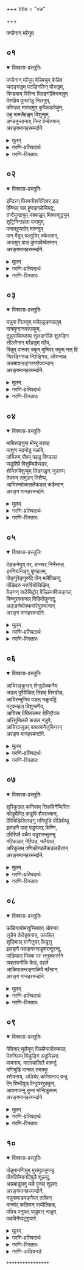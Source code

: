 +++
title = "०७"

+++

पण्डैनान् मऱैयुम् 

## ०१
<details open><summary>विश्वास-प्रस्तुतिः</summary>

पण्डैनान् मऱैयुम् वेळ्वियुम् केळ्वि  
प्पदङ्गळुम् पदङ्गिळिन् पॊरुळुम्,  
पिण्डमाय् विरिन्द पिऱङ्गॊळियनलुम्  
पॆरुहिय पुनलॊडु निलनुम्,  
कॊण्डल् मारुदमुम् कुरैकडलेऴुम्,  
एऴु मामलैहळुम् विशुम्बुम्,  
अण्डमुन्तानाय् निन्ऱ वॆम्बॆरुमान्  
अरङ्गमानहरमर्न्दाने.
</details>

<details><summary>मूलम्</summary>

पण्डैनान् मऱैयुम् वेळ्वियुम् केळ्वि  
प्पदङ्गळुम् पदङ्गिळिन् पॊरुळुम्,  
पिण्डमाय् विरिन्द पिऱङ्गॊळियनलुम्  
पॆरुहिय पुनलॊडु निलनुम्,  
कॊण्डल् मारुदमुम् कुरैकडलेऴुम्,  
एऴु मामलैहळुम् विशुम्बुम्,  
अण्डमुन्तानाय् निन्ऱ वॆम्बॆरुमान्  
अरङ्गमानहरमर्न्दाने.
</details>

<details><summary>गरणि-प्रतिपदार्थः</summary>

पण्डै = अनादियाद, नान् मऱैयुम् = नाल्कुवेदगळु, वेळ्वियुम् = यज्ञयागादिगळू, केळ्वि पदङ्गळुम् = व्याकरणादि वेदाङ्गगळू \(पदगळू\), पदङ्गिळिन् पॊरुळुम् = पदगळ अर्थगळू, पिण्डम् आय् = गर्भरूपवन्नु तळॆदु, विरिन्द = बिरित, पिऱङ्गु ऒळि = हॊळॆयुव कान्तिय, अनलुम् = अग्नियू, पॆरुहिय = हरियुव, पुनलॊडु = नीरन्नू \(अदरॊडनॆ\), निलनुम् = नॆलवू, कॊण्डल् = मेघगळू, मारुदमुम् = मारुतगळू, कुरै = घोषिसुव, कडल् एऴुम् = एळु महासागरगळू, विशुम्बुम् = आकाशवू, अण्डमुम् = ब्रह्माण्डवू, तान् आय् = तानागि, निन्ऱ = इरुव, ऎम्बॆरुमान् = सर्वेश्वरनु, अरङ्गम् = श्रीरङ्गवॆम्ब, मानहर् = महानगरदल्लि, अमर्न्दाने = नॆलसिद्दानल्ल\! 
</details>

<details><summary>गरणि-विस्तारः</summary>

अनादियाद नाल्कु वेदगळू, यज्ञयागादिगळू, व्याकरणादि वेदाङ्ग शास्त्रपदगळू, पदगळ अर्थगळू गर्भरूपवन्नु तळॆदु बिरित, हॊळॆयुव कान्तिय अग्नियू, हरियुव नीरू, नॆलवू, मोडगळू, मारुतगळू, घोषिसुव एळु महासागरगळू, एळु महापर्वतगळू, आकाशवू, ब्रह्माण्डवू तानागिरुव सर्वेश्वरनु श्रीरङ्गवॆम्ब महानगरदल्लि नॆलसिद्दानल्ल\! 

ई पाशुरदल्लि विवरणॆगॆ तुम्ब अवकाशविदॆ. बहळ सङ्ग्रहवागि कॆलवु मातुगळन्नु हेळबहुदॆन्निसुत्तदॆ. सृष्टिय क्रमवेनु? मॊदलु बन्दद्दु वेदगळु. वेदगळिन्द शब्दगळु अवुगळिन्द शब्दार्थगळु. वेदगळन्नु विवरिसलु बन्दद्दु वेदाङ्गगळु. ऎल्लवू कूडि, सृष्टि मुन्दुवरियितु. पञ्चभूतगळु उत्पत्तियादवु. आकाशवू, तेजस्सू \(तेजस्सिनिन्द कूडिद अग्नियू\), नीरू, नॆलवू बन्दवु. मेघगळ उत्पत्तियायितु. मारुतगळु बीसतॊडगिदवु. सप्तमहासागरगळू, सप्तकुलपर्वतगळू उण्टादवु. इतर लोकगळन्नॊळगॊण्ड ब्रह्माण्डवे सृष्टियायितु. सर्वेश्वरनाद भगवन्तने इवुगळॆल्लवन्नू सृष्टिसिदनु. आदरॆ, तानु सृष्टिसिद ऒन्दॊन्दु वस्तुवू ताने आगि भगवन्तनु विराजिसुत्तानॆ. आ स्वामिये ईग श्रीरङ्गक्षेत्रदल्लि दिव्यसुन्दरनाद अर्चामूर्तियागि नॆलसिद्दानॆ. अवन दर्शनवन्नु पडॆयुवुदु ईग सुलभसाध्य\! अवन सेवॆमाडुवुदू हागॆये.
</details>

## ०२
<details open><summary>विश्वास-प्रस्तुतिः</summary>

इन्दिरन् पिरमनीशनॆन्ऱिवर् हळ्  
ऎण्णिल् पल् हुणङ्गळेयियट्र,   
तन्दैयुन्दायुम् मक्कळुम् मिक्कशुट्रमुम्  
शुट्रिनिन्ऱहला पन्दमुम्,  
पन्दमऱुप्पदोर् मरुन्दुम्  
पान् मैयुम् पल्लुयिर् क्कॆल्लाम्,  
अन्दमुम् वाळ् वुमायवॆम्बॆरुमान्  
अरङ्गमानहरमर्न्दाने.
</details>

<details><summary>मूलम्</summary>

इन्दिरन् पिरमनीशनॆन्ऱिवर् हळ्  
ऎण्णिल् पल् हुणङ्गळेयियट्र,   
तन्दैयुन्दायुम् मक्कळुम् मिक्कशुट्रमुम्  
शुट्रिनिन्ऱहला पन्दमुम्,  
पन्दमऱुप्पदोर् मरुन्दुम्  
पान् मैयुम् पल्लुयिर् क्कॆल्लाम्,  
अन्दमुम् वाळ् वुमायवॆम्बॆरुमान्  
अरङ्गमानहरमर्न्दाने.
</details>

<details><summary>गरणि-प्रतिपदार्थः</summary>

इन्दिरन् = देवेन्द्रनू, पिरमन् = ब्रह्मनू, ईशन् = ईश्वरनू, ऎन्ऱु = ऎम्ब, इवर् हळ् = इवरुगळु, ऎण् इल् = ऎणिकॆ इल्लद, पल् = हलवु \(अनेक\), गुणङ्गळे = गुणगळन्नॆल्ला, इयट्रि = स्तुतिसलु, तन्दैयुम् = तन्दॆयू, तायुम् = तायियू, मक्कळुम् = मक्कळू, मिक्क शुट्रमुम् = मिक्क बन्धुगळू, शुट्रि निन्ऱ = सुत्ति निन्तिरुव, अहला = अगलद, पन्दमुम् = बन्दुवर्गदवरू, पन्दम् = बन्धनवन्नु, अऱुप्पदु = कडिदुहाकुव, ओर् = अद्वितीयवाद, मरुन्दुम् = औषधियन्नू, पान्मैयुम् = स्वभाववन्नू, \(गुणवन्नू\), पल् उयिर् क्कुल्लाम् = अनेक जीवकोटिगॆ, अन्दमुम् = कॊनॆयू, वाऴ्वुम् = बाळ्वॆयू, आय = आगिरुव, ऎम्बॆरुमान् = स्वामियु, अरङ्गम् मानहर् = श्रीरङ्गवॆम्ब महानगरदल्लि, अमर्न्दाने = नॆलसिद्दानल्ल\! 
</details>

<details><summary>गरणि-विस्तारः</summary>

देवेन्द्र, ब्रह्म, ईश्वर ऎम्ब इवरुगळु, ऎणिकॆयिल्लद अनेक गुणगळन्नॆल्ला स्तुतिसुवन्थवनू, अनेक कोटि जीवगळिगॆ तन्दॆयू तायियू, मक्कळु मिक्क बळगवू सुत्ति निन्तिरुव अगलद बन्धुवर्गवू आगिरुव, बन्धवन्नु कडिदुहाकुव अद्वितीयवाद ऒन्दु औषधियू, स्वभाववू, अवुगळ बाळ्वॆयू अन्तवू आगिरुव स्वामियु श्रीरङ्गवॆम्ब महानगरल्लिये नॆलसिद्दानल्ल\! 

सर्वेश्वरन हिरिमॆयॆष्टॆन्दु वर्णिसि हेळलु साध्य\! सकलकल्याणगुणसम्पन्ननु अवनु. इन्द्रनू ब्रह्मनू ईश्वरनू इतर देवतॆगळू अवन ऎणिकॆयिल्लद दिव्यगुणगळन्नु स्तुतिसुत्तारॆ. अनेकानेक जीवकोटिगळिगॆ अवने तन्दॆ, तायि, बन्धु, बळग, मडदि, मक्कळु. इहलोकद बन्धनवन्नु कडिदुहाकुव अपूर्ववाद दिव्यौषधियू अवने. ताने सृष्टिसिद जीवकोटिगॆ कृपॆदोरुवुदू. उपकार माडुवुदू अवन सहजवाद गुणगळु. अवुगळ जीवनवन्नु निर्वहिसुववनू अवने. कडॆगॆ, अवुगळन्नु कॊनॆमुट्टिसुववनू अवने. इन्थ दिव्यवाद गुणस्वभावगळन्नुळ्ळ सर्वेश्वरनु, ईग, श्रीरङ्गवॆम्ब पवित्रक्षेत्रदल्लिये नॆलसिद्दानल्ल\! जीवकोटिय मेलॆ अवन कृपॆ ऎष्टु अपार\!
</details>

## ०३
<details open><summary>विश्वास-प्रस्तुतिः</summary>

मन्नुमा निलनुम् मलैहळुङ्गडलुम्  
वानमुन्दानवरुलहुम्,  
तुन्नुमायिरुळाय् त्तुलङ्गॊळि शुरुङ्गि  
त्तॊल्लैनान् मऱैहळुम् मऱैय,  
पिन्नुम् वानवर् क्कूम् मुनिवर् क्कूम् नल् हि  
प्पिऱङ्गिरुळ् निऱङ्गिड, ऒरुनाळ्  
अन्नमायन्ऱङ्गरुमऱैपयन्दान्  
अरङ्गमानहरमर्न्दाने.
</details>

<details><summary>मूलम्</summary>

मन्नुमा निलनुम् मलैहळुङ्गडलुम्  
वानमुन्दानवरुलहुम्,  
तुन्नुमायिरुळाय् त्तुलङ्गॊळि शुरुङ्गि  
त्तॊल्लैनान् मऱैहळुम् मऱैय,  
पिन्नुम् वानवर् क्कूम् मुनिवर् क्कूम् नल् हि  
प्पिऱङ्गिरुळ् निऱङ्गिड, ऒरुनाळ्  
अन्नमायन्ऱङ्गरुमऱैपयन्दान्  
अरङ्गमानहरमर्न्दाने.
</details>

<details><summary>गरणि-प्रतिपदार्थः</summary>

मन्नु = स्थिरवाद, मा निलम् = विस्तारवाद भूमियू, मलैहळुम् = पर्वतगळू, कडलुम् = सागरगळू, वानमुम् = स्वर्गादि मेलण लोकगळू, दानवर् उलहुम् = राक्षसर लोकगळू, तुन्नु = दट्टवाद, मा इरुळ् आय् = कग्गत्तलॆयागि, तुलङ्गु = कान्तिपूर्णवाद \(हॊळॆयुव\), ऒळि= तेजस्सु \(बॆळकु\), शुरुङ्गि = बाडिहोदाग, तॊल्लै = पुरातनवाद, नाल् मऱैहळुम् = नाल्कु वेदगळू, मऱैय = कळॆदु होगलु, पिन्नुम् = मत्तॆ, वानवर् क्कूम् = देवतॆगळिगू, मुनिवर् क्कूम् = ऋषिगळिगू, नल् हि = कृपॆदोरि, पिऱङ्गु इरुळ् = कट्टिरुळिन, निऱम्= बण्णवु, कॆड = कॆडुवन्तॆ, अन्ऱु = हिन्दॆ \(अन्दु\), ऒरुनाळ् = ऒन्दु समयदल्लि, अन्नम् आय् = हंसवागि, अङ्गु = अल्लि, अरु = अपरूपवाद, मऱै = वेदगळन्नु, पयन्दान् = गळिसिकॊट्टवनु, अरङ्गम् मा नहर् = श्रीरङ्गवॆम्ब महानगरदल्लि, अमर्न्दाने = नॆलसिरुवनल्ल\! 
</details>

<details><summary>गरणि-विस्तारः</summary>

स्थिरवाद विस्तारवाद भूमियू पर्वतगळू सागरगळू मेलणलोकगळू अधोलोकगळू दट्टवाद कग्गत्तलॆयागि हॊळॆयुव बॆळकुबाडिहोदाग, पुरातनवाद नाल्कुवेदगळू कळॆदुहोगलु, मत्तॆ देवतॆगळिगूमहर्षिगळिगू कृपॆदोरि, कट्टिरुळिन बण्णवु कॆडुवन्तॆ अन्दु, ऒन्दु समयदल्लि, अल्लि हंसवागि अवतरिसि, अपरूपवाद वेदगळन्नु गळिसिकॊट्टवनु श्रीरङ्गवॆम्ब महानगरदल्लिये नॆलसिद्दानल्ल\! 

हिन्दॆ, ऒन्दु प्रळय समयदल्लि, कग्गत्तलॆ ऎल्लॆल्लू तुम्बिकॊण्डु होदाग अपरूपवाद वेदगळु कळॆदुहोदवु. आग नित्यसूरिगळु देवतॆगळू, महर्षिगळू सर्वेश्वरन मरॆहॊक्करु. आग भगवन्तनु दिव्यप्रकाशदिन्द कूडिद धवळहंसवागि अवतरिसिदनु. अवन देहकान्तियिन्दले कग्गत्तलॆय बण्णबदलायितु \(कॆट्टितु\). नाल्कु वेदगळन्नू स्वामियु मत्तॆ अवरिगॆ ऒदगिसिकॊट्टु उपकारमाडिदनु. आ स्वामिये ईग श्रीरङ्गवॆम्ब दिव्यक्षेत्रदल्लि नॆलसिद्दानल्ल\!
</details>

## ०४
<details open><summary>विश्वास-प्रस्तुतिः</summary>

मायिरुङ्गुन्ऱ मॊन्ऱु मत्ताह  
माशुण मदनॊडु मळवि,  
पायिरुम् पौवम् पहडु विण्डलऱ  
प्पडुतिरै विशुम्बिडैप्पडर,  
शेयिरुविशुम्बुम् तिङ्गळुन् जुडरुम्  
तेवरुम् तामुडन् तिशैप्प,  
आयिरन्तोळाललैकडल् कडैन्दान्  
अरङ्ग मानहरमर्न्दाने.
</details>

<details><summary>मूलम्</summary>

मायिरुङ्गुन्ऱ मॊन्ऱु मत्ताह  
माशुण मदनॊडु मळवि,  
पायिरुम् पौवम् पहडु विण्डलऱ  
प्पडुतिरै विशुम्बिडैप्पडर,  
शेयिरुविशुम्बुम् तिङ्गळुन् जुडरुम्  
तेवरुम् तामुडन् तिशैप्प,  
आयिरन्तोळाललैकडल् कडैन्दान्  
अरङ्ग मानहरमर्न्दाने.
</details>

<details><summary>गरणि-प्रतिपदार्थः</summary>

मा इरु = हिरिमॆयुळ्ळ, कुन्ऱम् ऒन्ऱु= बॆट्टवॊन्दन्नु, मत्तु आह= कडगोलागियू, माशुणम् = सर्पवन्नु, अदनॊडु = अदक्कॆ, अळवि = सुत्ति, पा इरु = परिशुद्धवागिरुव, पौवाम् = कडलु, पहडु = विस्तारवाद, विण्डु = आकाशवु, अलऱ = घर्जिसुवन्तॆ, पडुतिरै = बलु दॊड्ड अलॆगळु, विशुम्बु इडै = आकाशद बळियल्लि, व्यापिसलु, शे इरु = सुन्दरवाद, विशुम्बुम् = आकाशवू, तिङ्गळुम् = चन्द्रनू, शुडरुम् = सूर्यनू, तेवरुम् = देवतॆगळू, ताम् = ऎल्लरू, उडन् = एककालदल्लि, तिशैप्प = दिक्कुकॆडुवन्तॆ \(आश्चर्यपडुवन्तॆ\), आयिरम् तोळाल् = साविरतोळुगळिन्द, अलै कडल् = अलॆगळन्नु ऎरचुत्तिरुव कडलन्नु, कडैन्दान् = कडॆदवनु, अरङ्गम् = श्रीरङ्गवॆम्ब, मानहर् = महानगरदल्लि, अमर्न्दाने = नॆलसिरुवनल्ल. 
</details>

<details><summary>गरणि-विस्तारः</summary>

हिरिमॆयुळ्ळ बॆट्टवॊन्दन्नु कडगोलागि माडि, सर्पवन्नु अदक्कॆ सुत्ति, परिशुद्धवागिरुव कडलु विशालवाद आकाशलदल्लि घर्जिसुवन्तॆ बलुदॊड्ड अलॆगळु आकाशद बळियल्लि व्यापिसलु, सुन्दरवाद आकाशवू सूर्यनू चन्द्रनू एककालदल्लि दिक्कुकॆडुवन्तॆ, साविरतोळुगळिन्द अलॆगळन्नु ऎरचुत्तिरुव कडलन्नु कडॆदवनु श्रीरङ्गवॆम्ब महानगरदल्लि नॆलसिरुवनल्ल\! 

हिरिमॆय पर्वतवॆम्बुदु मन्दरपर्वत. अदक्कॆ सुत्तिद सर्प वासुकि. मन्दरपर्वतवन्नु कडुगोलागियू वासुकियन्नु हग्गवागियू माडिकॊण्डु, अवुगळ सहायदिन्द समुद्रमथन माडलायितु. देवदानवर नडुवॆ इद्द वैषम्यवन्नु तडॆगट्टुवुदक्कू. देवतॆगळन्नु हॆच्चुबलशालिगळन्नागि माडुवुदक्कू हीगॆ माडलायितु. ई विचित्रवाद कडगोलन्नु समुद्रदॊळक्कॆ इळिसलायितु. समुद्रवन्नु कडॆयलु मॊदलु माडिदाग, परिशुद्धवाद मत्तु प्रशान्तवाद कडलल्लि गगनवन्नु मुट्टुवन्तॆ दॊड्डदॊड्ड अलॆगळु एळलु मॊदलु माडिदवु. अलॆगळ अब्बरवू सह गगनवन्नु मुट्टितु. सुन्दरवाद आकाशवू, सूर्य चन्द्ररू अलॆगळ विशिष्टवाद हॊळपिगॆ दिक्कु कॆट्टरु. हीगॆ मेलिन्द मेलॆ अलॆगळन्नु ऎरचुत्तिरुव कडलन्नु भगवन्तनु तन्न साविरुतोळुगळिन्द कडॆदाग, अमृतवु मूडिबन्तु. अदन्नु देवतॆगळिगॆ उणिसि, अवरन्नु अमररन्नागिसिदनु. आ स्वामिये ईग पवित्रवाद श्रीरङ्गक्षेत्रदल्लि नॆलसिद्दानल्ल\! अवन कृपॆ ऎष्टु अपार\! 

समुद्रमथनद कतॆयन्नु स्वल्पमार्पडिसि हेळिद्दारॆ ऎनिसुत्तदॆ.
</details>

## ०५
<details open><summary>विश्वास-प्रस्तुतिः</summary>

ऎङ्ङनेयुय् वर्, तानवर् निनैत्ताल्  
इरणियनिङ्गु पूणहलम्,  
पॊङ्गुवॆङ्गुरुदि पॊन् मलैपिळन्दु  
पॊऴिदरु मरुवियॊत्तिऴिय,  
वॆङ्गण् वाळॆयिट्रोर् वॆळ्ळिमाविलङ्गल्  
विण्णुऱक्कनल् विऴित्तॆऴुन्ददु,  
अङ्ङनेयॊक्कवरियुरुवानान्  
अरङ्ग मानहरमर्न्दाने.
</details>

<details><summary>मूलम्</summary>

ऎङ्ङनेयुय् वर्, तानवर् निनैत्ताल्  
इरणियनिङ्गु पूणहलम्,  
पॊङ्गुवॆङ्गुरुदि पॊन् मलैपिळन्दु  
पॊऴिदरु मरुवियॊत्तिऴिय,  
वॆङ्गण् वाळॆयिट्रोर् वॆळ्ळिमाविलङ्गल्  
विण्णुऱक्कनल् विऴित्तॆऴुन्ददु,  
अङ्ङनेयॊक्कवरियुरुवानान्  
अरङ्ग मानहरमर्न्दाने.
</details>

<details><summary>गरणि-प्रतिपदार्थः</summary>

दानवर् = दानवरु, निनैत्ताल् = चिन्तिसिदरॆ ऎङ्ङने उय्वर् = हेगॆ बदुकिरबल्लरु, इलङ्गु = हॊळॆयुव, इरणियन् = हिरण्यकशिपुविन, पून् = \(आभरणगळिन्द\) अलङ्कृतवाद, अहलम् = ऎदॆयिन्द, पॊङ्गु = उक्किबरुव, वॆम्कुरुदि = बिसिरक्तवु, पॊन् मलै = बङ्गारद बॆट्टवन्नु, पिळन्दु = सीळिकॊण्डु, पॊऴि तरुम् = हरिदुबरुव, अरुवि ऒत्तु वॆङ्गण् = तीक्ष्णवाद कॆङ्गण्णिन, वाळ् ऎयिऱु = कत्तियन्तिरुव हल्लुगळ, ओर् = अपरूपवाद, वॆळ्ळि = बॆळ्ळिय, मा = बलुदॊड्ड, विलङ्गळ् = बॆट्टदहागॆ, विण् उऱ = आकाशवन्नुमुट्टुवन्तॆ, कनल् विऴित्तु = बॆङ्कियु प्रज्वलिसि, ऎऴुन्ददु = एळुव हागॆ, अङ्ङ्गने ऒक्क = \(हेगो\) हागॆये इरुव, अरि उरु आवान् = नरहरिय रूपवन्नु धरिसिदवनु, अरङ्गम् मानहर् = श्रीरङ्गवॆम्ब महानगरदल्लि, अमर्न्दाने = नॆलसिरुवनल्ल\! 
</details>

<details><summary>गरणि-विस्तारः</summary>

दानवरु चिन्तिसिदरॆ हेगॆ बदुकिरबल्लरु? हिरण्यकशिपुविन हॊळॆयुव आभरणगळिन्द अलङ्कृतवाद ऎदॆयिन्द उक्किबरुव बिसिरक्तवु बङ्गारद बॆट्टवन्नु सीळिकॊण्डु हरिदु बरुव प्रवाहद हागॆ हरिदुबरुवन्तॆ, तीक्ष्णवाद कॆङ्गण्णिन कत्तियन्तॆ हरितवाद हल्लुगळ, बॆळ्ळिय दॊड्ड बॆट्टद हागॆ, आकाशवन्नु मुट्टुवन्तॆ, बॆङ्कियु प्रज्वलिसि एळुव हागॆ अल्लिये अपरूपवाद नरहरिय रूपवन्नु धरिसिदवनु, श्रीरङ्गवॆम्ब महानगरदल्लि नॆलसिरुवनल्ल\!

ब्रह्मरुद्रादिगळिन्द नानावरगळन्नु पडॆदु तन्नन्नु कॊल्लुववरे इल्लवॆन्दु बीगुत्तिद्द बहळ बलशालियाद दानवर राजनाद हिरण्यकशिपुविन आभरणगळिन्द हॊळॆयुव ऎदॆयन्नु सीळिकॊण्डवनु नरहरिय रूपवन्नु तळॆदु बन्द भगवन्तने. आ उग्ररूपद अप्रतिम पराक्रमद स्वामिये ईग मधुरवाद अर्चामूर्तियागि श्रीरङ्गक्षेत्रदल्लि नॆलसिरुवनल्ल\!
</details>

## ०६
<details open><summary>विश्वास-प्रस्तुतिः</summary>

आयिरङ्कुन्ऱम् शॆन्ऱुदॊक्कनैय  
अडल् पुरैयॆऴिल् तिहऴ् तिरडोळ्,  
आयिरन्तुणिय वडल् मळुप्पट्रि  
मट्रवनहल् विशुम्बणैय,  
आयिरम् पॆयिरालमर शॆन्ऱिऱैञ्ज  
अऱितुयिललै कडल् नडुवे,  
आयिरञ्जुडर् वायरवणैत्तुयिन्ऱान्  
अरङ्ग मानहरमर्न्दाने.
</details>

<details><summary>मूलम्</summary>

आयिरङ्कुन्ऱम् शॆन्ऱुदॊक्कनैय  
अडल् पुरैयॆऴिल् तिहऴ् तिरडोळ्,  
आयिरन्तुणिय वडल् मळुप्पट्रि  
मट्रवनहल् विशुम्बणैय,  
आयिरम् पॆयिरालमर शॆन्ऱिऱैञ्ज  
अऱितुयिललै कडल् नडुवे,  
आयिरञ्जुडर् वायरवणैत्तुयिन्ऱान्  
अरङ्ग मानहरमर्न्दाने.
</details>

<details><summary>गरणि-प्रतिपदार्थः</summary>

आयिरम् कुन्ऱम् = साविरबॆट्टगळु, शॆन्ऱु= ऒट्टागि, तॊक्कनैय = शेरिकॊण्डिरुव हागॆ, अडल् पुरै = होराडतक्क, ऎऴिल् तिहऴ् = बॆळगुव सौम्दर्यद, तिरळ् तोळ् = बलिष्ठतोळुगळु, आयिरम् = ऒन्दु साविर, तुणिय = कडिद हाकुवुदक्कागि, अडल् मऴु पट्रि = तीक्ष्णवाद गण्डुगॊडलियन्नु हिडिदु, मट्रवन् = ऎदुराळियु, अहल् = विशालवाद, विशुम्बु अणैय = वीरस्वर्गवन्नु सेरुवन्तॆ माडि, आयिरम् पॆयिराल् = साविर नामगळिन्द, अमरर् = अमररु, शॆन्ऱु = होगि सेरि, इऱैञ्ज = स्तुतिसलु, अऱिदु तुयिल् = योगनिद्दॆयल्लि, अलै कडल् नडुवे = अलॆगळिन्द कूडिद कडलिनल्लि, आयिरम् = साविर, शुडर् वाय् = हॊळॆयुव बायिय, अरवु = शेषन \(सर्पद\), अणै = हासुगॆयल्लि, तुयिन्ऱान् = निद्रिसुववनु, अरङ्गम् मानहर् = श्रीरङ्गवॆम्ब महानगरदल्लि, अमर्न्दाने = नॆलसिरुवनल्ल\! 
</details>

<details><summary>गरणि-विस्तारः</summary>

साविरबॆट्टगळु ऒट्टागिशेरिकॊण्डिरुव हागॆ होराडलु योग्यवाद बॆळगुव सौन्दर्यद, बलिष्ठवाद साविर तोळुगळन्नु कडिदुहाकुवुदक्कागि, हरितवाद गण्डुगॊडलियन्नु हिडिदु ऎदुराळियु वीरस्वर्गवन्नु सेरुवन्तॆ माडि, साविरनामगळिन्द अमररु होगि सेरि स्तुतिसलु, अलॆगळिन्द कूडिद कडलल्लि साविर हॊळॆयुव बायिय सर्पद हासुगॆयल्लि योगनिद्दॆयल्लि पवडिसिरुववनु श्रीरङ्गवॆम्ब महानगरदल्लि नॆलसिरुवनल्ल\!

बॆट्टद हागॆ बहळ बलिष्ठवाद साविरतोळुगळन्नु हॊत्तवनु कार्तवीर्यार्जुननु. अवनु जमदग्नि महर्षिय बळियिद्द कामधेनुवन्नु बलात्कारदिन्द कॊण्डॊय्दनु. अवन उद्धटतनवन्नु शिक्षिसुवुदक्कागि भगवन्तनु जमदग्नि महर्षि मगनागि, परशुरामनागि अवतरिसि, अवन साविर तोळुगळन्नू तन्न गण्डुगॊडलियिन्द तुण्डरिसि हाकिदनु. 

इदरिन्द स्वामिगॆ बळलिकॆ बन्तो हेगो\! अलॆगळिन्द कूडिद विस्तारवाद क्षीरसागरदल्लि साविर हॆडॆगळ शेषन हासुगॆयल्लि स्वामियु पवडिसि योगनिद्दॆयल्लिद्दानॆ. अवनन्नु अवन साविर दिव्यनामगळिन्द देवतॆगळॆल्लरू ऒट्टुगूडि स्तुतिसुत्तारॆ. 

आ स्वामिये ईग श्रीरङ्गक्षेत्रदल्लि सुन्दरवाद अर्चास्वरूपनागि नॆलसिद्दानल्ल\!
</details>

## ०७
<details open><summary>विश्वास-प्रस्तुतिः</summary>

शुरिकुऴल् कनिवाय् त्तिरुविनैप्पिरित्त  
कॊडुमैयिऱ् कडुवि शैयरक्कन्,  
ऎरिविऴित्तिलङ्गु मणिमुडि पॊडिशॆय्दु  
इलङ्गै पाऴ् पडुप्पदऱ् कॆण्णि,  
एरिशिलै वळैय वडुशरन्तुरन्दु  
मऱिकडल् नॆऱिपड, मलैयाल्  
अरिकुलम् पणिकॊण्डलैकडलडैत्तान्  
अरङ्गमानहरमर्न्दाने.
</details>

<details><summary>मूलम्</summary>

शुरिकुऴल् कनिवाय् त्तिरुविनैप्पिरित्त  
कॊडुमैयिऱ् कडुवि शैयरक्कन्,  
ऎरिविऴित्तिलङ्गु मणिमुडि पॊडिशॆय्दु  
इलङ्गै पाऴ् पडुप्पदऱ् कॆण्णि,  
एरिशिलै वळैय वडुशरन्तुरन्दु  
मऱिकडल् नॆऱिपड, मलैयाल्  
अरिकुलम् पणिकॊण्डलैकडलडैत्तान्  
अरङ्गमानहरमर्न्दाने.
</details>

<details><summary>गरणि-प्रतिपदार्थः</summary>

शुरिकऴल् = गुङ्गुरुकूदलिन, कनिवाय् = तॊण्डॆहण्णिन तुटियन्नुळ्ळ, तिरुविनै = श्रीदेवियन्नु, \(सीतादेवियन्नु\), पिरित्त = अगलिसिद, कॊडुमैयिल् = गर्वदिन्द, कडु विशै = कडुचतुरनाद, अरक्कन् = राक्षसन, ऎरि विऴित्तु = ज्वालॆयन्नु चॆल्लि, इलङ्गु = हॊळॆयुव, मणिमुडि = रत्नकिरीटगळन्नु, पॊडि शॆय्दु = पुडिपुडिमाडि, इलङ्गै = लङ्कॆयन्नु, पाऴ् पडुप्पदऱ् कु = हाळुमाडुवुदक्कॆ, ऎण्णि = योचिसि, वरिशिलै= सुन्दरवाद बिल्लन्नु, वळैय = बग्गिसि, अडु शरम् = तुर्न्द = तीक्ष्णवाद बाणगळन्नु प्रयोगिसिद, मऱिकडल् = अलॆगळिन्द तुम्बिद कडलल्लि, नॆऱि पड = दारियन्नु माडलु, अरिकुलम् = कपिकुलवन्नु \(कपिसेनॆयन्नु\), पणिकॊण्डु = सेवॆगागि उपयोगिसिकॊण्डु, अलै कडल् = अलॆगळिन्द तुम्बिद कडलन्नु, अडैत्तान् = अडगिसिदवनु, अरङ्गम् मानहर् = श्रीरङ्गवॆम्ब महानगरदल्लि, अमर्न्दाने = नॆलसिद्दानल्ल\! 
</details>

<details><summary>गरणि-विस्तारः</summary>

गुङ्गुरुकूदलिन, तॊण्डॆहण्णिन तुटिगळुळ्ल श्रीदेवियन्नु \(सीतादेवियन्नु\) अगलिसिद गर्वपडुव कडुचतुरनाद राक्षसन ज्वालॆयन्नु प्रसरिसि हॊळॆयुव रत्नकिरीटगळन्नु पुडिपुडिमाडि लङ्कॆयन्नु नाशमाडुवुदक्कॆन्दु योचिसि, सुन्दरवाद बिल्लन्नु बग्गिसि तीक्ष्णवाद बाणगळन्नु प्रयोगिसिद, अलॆगळिन्द तुम्बिद कडलल्लि दारियन्नु माडुवुदक्कागि, वानर सेनॆयन्नु सेवॆगागि बळसिकॊण्डु अलॆगळिन्द तुम्बिद कडलन्नु अडगिसिदवनु श्रीरङ्गवॆम्ब महानगरदल्लि नॆलसिद्दानल्ल\! 

सर्वेश्वरनु सामान्यमानव स्वरूपियाद श्रीरामनागि अवतरिसि नडॆसिद अद्भुत साहसवॆन्दरॆ, कडुदुष्टनाद रावणासुरन मत्तु राक्षसकुलद निर्मूलन. रावणनु लङ्काधीश्वरनू राक्षसराजनू आगिद्दवनु. लङ्कॆगॆ होगि, धाळिनडॆसि, अवनन्नु कॊल्लबेकागित्तु. लङ्कॆयन्नु समुद्रवु सुत्तुवरिदित्तु. अलॆगळिन्द तुम्बिद आ कडलिगॆ वानर सैन्यद सहायदिन्द सेतुवॆ कट्टि, अतुलपराक्रमियाद रावणासुरनन्नु संहरिसि, अवन हॊळॆयुव रत्नमयवाद किरीटवन्नु पुडिपुडियागुवन्तॆ माडि, लङ्कॆयन्नॆल्ल नाशवागुवन्तॆमाडिद्दु श्रीरामन अप्रतिम बल्लाळुतन. आश्रितरक्षकनाद आ स्वामिये ईग श्रीरङ्गदल्लि मधुरवाद अर्चामूर्तियागि नॆलसिद्दानल्ल.
</details>

## ०८
<details open><summary>विश्वास-प्रस्तुतिः</summary>

ऊऴियायोमत्तुच्चियाय् ऒरुका  
लुडैय तेरॊडुवनाय्, उलहिल्  
शूऴिमाल् यानैत्तुयर् कॆडुत्तु  
इलङ्गै मलङ्गवन्ऱडुशरन्दुरन्दु,  
पाऴियाल् मिक्क पार्‍ त्तनुक्करुनि  
प्पहलवनॊळि कॆड, पहले  
आऴियालन्ऱङ्गाळियै मऱैत्तान्  
अरङ्ग मानहरमर्न्दाने.
</details>

<details><summary>मूलम्</summary>

ऊऴियायोमत्तुच्चियाय् ऒरुका  
लुडैय तेरॊडुवनाय्, उलहिल्  
शूऴिमाल् यानैत्तुयर् कॆडुत्तु  
इलङ्गै मलङ्गवन्ऱडुशरन्दुरन्दु,  
पाऴियाल् मिक्क पार्‍ त्तनुक्करुनि  
प्पहलवनॊळि कॆड, पहले  
आऴियालन्ऱङ्गाळियै मऱैत्तान्  
अरङ्ग मानहरमर्न्दाने.
</details>

<details><summary>गरणि-प्रतिपदार्थः</summary>

ऊऴि आय् = कालस्वरूपनागि, ओ मत्तु उच्चि आय् = यज्ञयागगळ ऒडॆयनागि, ऒरुकाल् उडैय = ऒन्दु चक्रवुळ्ळ, तेर् = रथवन्नु, ऒडुवनाय् = ओडुववनागि, उलहिल् = लोकदल्लि, शूऴि = सरोवरदल्लि, माल् = मदिसिद, यानै = आनॆय, तुयर् = दुःखवन्नु, कॆडुत्तु = तॊलगिसिदवनू, इलङ्गै = लङ्कॆयु, मलङ्ग = नाशवागुवन्तॆ, वल् = शक्तिपूर्णवाद, अडु = क्रूरवाद, शरम् तुरन्दु = बाणगळन्नु प्रयोगिसिदवनू, पाऴियाल् मिक्क = अतुलपराक्रमियाद, पार् त्तनुक्कू = पार्थनिगॆ, अरुळि = कृपॆदोरि, पहलवन् = सूर्यन, ऒळि अरुळि = कृपॆदोरि, पहलवन् = सूर्यन ऒळि = तेजस्सु, कॆड= कॆडुवन्तॆ, पहले = हगलल्लिये, आऴियाल् = चक्रायुधदिन्द, आऴियै = सूर्यमण्डलवन्नु, मऱैत्तान् = मरॆमाडिदवनू, अरङ्ग मानहर् = श्रीरङ्गवॆम्ब महानगरदल्लि, अमर्न्दाने = नॆलसिद्दानल्ल\! 
</details>

<details><summary>गरणि-विस्तारः</summary>

कालस्वरूपनागि, यज्ञायागादिगळिगॆ ऒडॆयनागि, ऒन्दु चक्रद रथदल्लि ओडुववनागि, भूलोकदल्लि सरोवरदल्लि मदिसिद आनॆय दुःखवन्नु तॊलगिसिदवनागि, लङ्कॆयु नाशवागुवन्तॆ शक्तिपूर्णवाद क्रूरवाद बाणगळन्नु प्रयोगिसिदवनागि, अतुलपरक्रमियाद पार्थनिगॆ कृपॆदोरि सूर्यन तेजस्सु कॆडुवन्तॆ चक्रायुधदिन्द सूर्यमण्डलवन्नु मरॆमाडिदवनागि इरुव स्वामियु श्रीरङ्गवॆम्ब महानगरदल्लि नॆलसिद्दानल्ल\! 

’ऊऴि’ : ऎम्बुदक्कॆ”कल्पगळु, काल,प्रळय, जीवनकाल, विधि, जगत्तु, क्रम’ ऎन्दॆल्ल अर्थवागुत्तदॆ. ऒन्दॊन्दन्नू भगवन्तनिगॆ अन्वयिसि विवरिसबहुदु. जगत्तिन सृष्टिकर्तनू, निर्वाहकनू, अदन्नु नाशपडिसुववनू भगवन्त. यज्ञयागादिगळ ऒडॆयनागि अवुगळ फलदायकनु. अवने सूर्यमण्डल मध्यस्थनागि, अमिततेजोराशियागि नॆलसि, जगच्चक्षुवू, साक्षियू आगिरतक्कवनु. ऒन्दु सल सरोवरदल्लि मॊसळॆय बायिगॆ सिक्किबिद्दु पेचाडुत्तिद्द आनॆयन्नु रक्षिसलु धाविसि बन्द श्रीमन्नारायणनू अवने. लङ्कॆयन्नू राक्षस कुलवन्नू नाशपडिसलु अप्रतिम बाणप्रयोग माडिद श्रीरामनू अवने. पार्थनिगॆ सारथियागि अर्जुननिगॆ बॆम्बलिगनागिद्दु कृपॆमाडिद स्वामियू अवने. ईग अवने श्रीरङ्गक्षेत्रदल्लि मधुरवाद अर्चामूर्तियागि नॆलसिद्दानल्ल\! अवन कृपॆ ऎष्टु अपार\!

’चक्रायुधदिन्द सूर्यनन्नु मरॆमाडिद’ – इदु महाभारत युद्धदल्लि नडॆद ऒन्दु प्रसङ्गद विषय. अर्जुननु श्रीकृष्णनॊडनॆ निवतकवचरॆम्ब कडुदुष्टरन्नु ऎदुरिसि अवरन्नु कॊल्ललु होदनु. आग महाभारत युद्ध नडॆयुत्तित्तु. कौरवरु चक्रव्यूहवन्नु रचिसि निन्तरु. अदन्नु भेदिसिकॊण्डु ऒळहोगलु, दिट्टतनदिन्द ऒळगॆ युद्धमाडलु, अर्जुनन मगनाद, हदिनारु वर्षवयस्सिन अभिमन्युविगॆ तिळिदित्तु. अवनु तन्न पौरुषवन्नु तोरिसबेकॆन्दु इच्छिसि, तानॊब्बने चक्रव्यूहवन्नु भेदिसिकॊण्डु ऒळनुग्गिदनु. चिक्कवनादरू धैर्यदिन्द युद्धमाडुत्ता शत्रुगळन्नु बॆरॆगुगॊळिसिदनु. आदरॆ, अवनन्नु सुत्तुगट्टि निन्त कौरववीररिन्द, एकाङ्गियादावनु तप्पिसिकॊण्डु बरलारदवनादनु. कडॆयुसिरिरुववरॆगॆ घोरवागि युद्धनडॆसि, अल्लि मडिदनु. इत्त निवातकवचरन्नु सदॆबडिदु हिन्तिरुगुत्तिद्दाग अर्जुननिगॆ अभिमन्युविन माणद विषय तिळियितु. आ कूडले कोपदिन्द अवनु शपथमाडिदनु. यारु तन्न मगन तलॆयन्नुरुळिसिदनो अवन तलॆयन्नु नाळॆ सूर्यास्तमयदॊळगॆ उरुळिसुवॆनु. इल्लवे, नानु अग्निप्रवेशमाडुवॆनु” ऎन्दु आ शपथ. कौरवरिगॆ बहळ सन्तोषवायितु. सूर्यास्तमयदवरॆगॆ हेगाडरू माडि अभिमन्युवन्नु कॊन्द आ ऎदुराळियन्नु बच्चिट्टरॆ, तम्मकडु शत्रुगळल्लॊब्ब्बनाद अर्जुननु ताने, अग्निप्रवेशमाडि सायुवनॆन्दु हर्शिसिदरु. मरुदिन सञ्जॆयवरॆगॆ अर्जुननिगॆ अभिमन्युवन्नु कॊन्द जयद्रथनु काणिसिकॊळ्लले इल्ल. तन्न मातन्नु उळिसिकॊळ्ळबेकल्लवे? श्रीकृष्णनु अवन मनोव्यथॆयन्नरितु, तटक्कनॆ तन्न चक्रायुधदिन्द सूर्यनन्नु मरॆमाडिदनु. अस्तमानवायितल्ल\! इन्नेनु अर्जुननु सायलेबेकल्ल\! अदक्कागि अग्निकुण्डवू सिद्धवायितु. अवनु सायुवुदन्नु नोडलु जयद्रथनू अल्लिगॆ बन्दनु. कूडले कृष्णनु अर्जुननिगॆ गाण्डीवदल्लि बाणवन्नु तॊट्टु सिद्धनागॆन्दू, जयद्रथन तलॆयन्नु हारिसॆन्दू आज्ञॆमाडुत्ता चक्रायुधवन्नु हिन्दक्कॆ तॆगॆदुकॊण्डनु. आग इन्नू नाल्कुगण्टॆय समयवे\! अर्जुननु प्रयोगिसिद बाणवु जयद्रथन तलॆयन्नु छेदिसि, अदन्नॆत्तिकॊण्डुहोगि, अर्घप्रदानमाडुत्तिद्द जयद्रथन तन्दॆय बॊगसॆयल्लि हाकिबिट्टित्. हीगॆ, अर्जुननिगॆ स्वामियु कृपॆमाडिद्दु.
</details>

## ०९
<details open><summary>विश्वास-प्रस्तुतिः</summary>

पेयिनार् मुलैयूण् पिळ्ळैयायॊरुकाल्  
पॆरुनिलम् विऴुङ्गि अदुमिऴ्न्द  
वायनाय्, मालायालिलै वळर्न्दु  
मणिमुडि वानवर् तमक्कू  
श्शेयनाय्, अडियेऱ् कणियनाय् वन्दु  
ऎन् शिन्दैयुळ् वॆन्दुयरऱुक्कुम्,  
आयनायन्ऱु कुन्ऱ मॊन्ऱिडुत्तान्  
अरङ्गमानहरमर्न्दाने.
</details>

<details><summary>मूलम्</summary>

पेयिनार् मुलैयूण् पिळ्ळैयायॊरुकाल्  
पॆरुनिलम् विऴुङ्गि अदुमिऴ्न्द  
वायनाय्, मालायालिलै वळर्न्दु  
मणिमुडि वानवर् तमक्कू  
श्शेयनाय्, अडियेऱ् कणियनाय् वन्दु  
ऎन् शिन्दैयुळ् वॆन्दुयरऱुक्कुम्,  
आयनायन्ऱु कुन्ऱ मॊन्ऱिडुत्तान्  
अरङ्गमानहरमर्न्दाने.
</details>

<details><summary>गरणि-प्रतिपदार्थः</summary>

पेयिन् = राक्षसिय, आर् = तुम्बिद, मुलै = मॊलॆयन्नु, ऊण् = उण्णुव, पिळ्ळै आय् = ऎळॆयमगुवागि, ऒरुकाल् = ऒन्दु कालदल्लि, पॆरु निलम् = विशालवाद भूमियन्नु, विऴुङ्गि = नुङ्गिहाकि, अदु = अदन्नु, उमिळ्न्दु = हॊरहाकिद, वायन् आय् = दिव्यवाद बायियुळ्ळवनागि, माल्= आय् = सर्वेश्वरनागि, आल् इलै वळर्न्दु = आलद ऎलॆयल्लि बॆळॆदवनू, मणिमुडि = रत्नकिरीटगळन्नु धरिसिद, वानवर् तमक्कु = देवतॆगळिगॆ, शेयनाय् = निलुकदवनागि, अडियेऱ् कु = पादसेवकनाद ननगॆ, अणियनाय् = अतिसमीपदवनागि, वन्दु = बन्दु, ऎन् = नन्न, शिन्दैयुळ् = चिन्तनॆयल्लि, वॆम् तुयर् = बिसिदुःखवन्नु, अऱुक्कुम् = कत्तरिसि हाकुववनागि, अन्ऱु= अन्दु, आयन् आय् = गोवळनागि, कुन्ऱम् = पर्वतवॊन्दन्नु, ऎडुत्तान् = ऎत्तिदवनू, अरङ्गम् मा नहर् = श्रीरङ्गवॆम्ब महानगरदल्लि, अमर्न्दाने = नॆलसिद्दानल्ल\! 
</details>

<details><summary>गरणि-विस्तारः</summary>

राक्षसिय तुम्बिद मॊलॆयन्नुण्णुव ऎळॆयमगुवादवनू ऒन्दु कालदल्लि विशालवाद भूमियन्नु नुङ्गि अदन्नु मत्तॆ हॊरहाकिद दिव्यवाद बायियुळ्ळवनू, सर्वेश्वरनागि आलदॆलॆयल्लि बॆळॆदवनू, रत्नकिरीटगळन्नु धरिसिद देवतॆगळिगॆ निलुकदवनागि पादसेवकनाद ननगॆ अतिसमीपदवनागि बन्दु, नन्न चिन्तनॆयल्लि बिसिदुःखवन्नु कत्तरिसि हाकुववनू, अन्दु गोवळनागि बॆट्टवॊन्दन्नु ऎत्तिदवनू, श्रीरङ्गवॆम्ब महानगरदल्लि नॆलसिद्दानल्ल\!

भगवन्तनु अद्भुतकारियल्लवे\! पूतनिय विषतुम्बिद मॊलॆयन्नुण्णुव शिशुवागि, मॊलॆयुण्णुव नॆपदल्लि अवळ प्राणगळन्ने हीरिबिट्टनु. प्रळयकालदल्लि इडिय ब्रह्माण्डवन्ने नुङ्गिहाकिदनु. अदन्नु तन्न हॊट्टॆयल्ले बीजरूपदल्लिरिसिकॊण्डु मत्तॆ सृष्टिय समय बन्दाग अदन्नु सुन्दररूपदल्लिये हॊरक्कॆ हाकिदनु. सर्वेश्वरनागिद्दरू सह अवनॊन्दु पुट्ट शिशुवागि अलॆगळिन्द तुम्बिद कडलल्लि आलदॆलॆय मेलॆ निर्लिप्तनागि पवडिसिद्दनु. ब्रह्मादिदेवतॆगळॆल्लरिगू सुलभसाध्यनल्लदिद्दरू सह, भक्तनाद पादसेवकनिगॆ अतिसमीपदवनागि, अवन अन्तरङ्गदल्लिये नॆलसि, अवनन्नु दुःख कडुबेगॆयिन्द पारुमाडुववनु. गोवळ बालकनागि अवतरिसि, गोवर्धनगिरियन्ने ऎत्ति हिडिदु देवेन्द्रन कडुकोपद बिरुसु मळॆयन्नु तडॆदु, अदरडियल्लि गोवुगळन्नू गोवळरन्नू रक्षिसिदवनु. परमकृपाळुवाद आ स्वामिये ईग श्रीरङ्गदल्लि दिव्यसुन्दरनाद अर्चामूर्तियागि नॆलसिद्दानल्ल\!
</details>

## १०
<details open><summary>विश्वास-प्रस्तुतिः</summary>

पॊन्नुमामणियुम् मुत्तमुञ्जुमन्दु  
पॊरुतिरैमानदिपुडै शूऴ्न्दु,  
अन्नमाडुलवु मलै पुनल् शूऴ्न्द  
अरङ्गमानहरमर्न्दानै,  
मन्नुमामाडमङ्गैयर् तलैवन्  
मानवेऱ् कलियन् वायॊलिहळ्,  
पन्निय पनुवल् पाडुवार् नाळुम्  
पऴविनैप्पट्रऱुप्पारे.
</details>

<details><summary>मूलम्</summary>

पॊन्नुमामणियुम् मुत्तमुञ्जुमन्दु  
पॊरुतिरैमानदिपुडै शूऴ्न्दु,  
अन्नमाडुलवु मलै पुनल् शूऴ्न्द  
अरङ्गमानहरमर्न्दानै,  
मन्नुमामाडमङ्गैयर् तलैवन्  
मानवेऱ् कलियन् वायॊलिहळ्,  
पन्निय पनुवल् पाडुवार् नाळुम्  
पऴविनैप्पट्रऱुप्पारे.
</details>

<details><summary>गरणि-प्रतिपदार्थः</summary>

पॊन्नुम् = चिन्नवन्नू, मा मणियुम् = महारत्नगळन्नू, मुत्तमुम् = मुत्तुगळन्नू, शुमन्दु = हॊत्तु, पॊरु = तरुव, तिरै = अलॆगळ, मानदि = दॊड्डनदियिन्द, पुडै = इक्कॆलगळल्लियू, शूऴ्न्द = सुत्तुवरिदिरुव, अरङ्गम् मा नहर् = श्रीरङ्गवॆम्ब महानगरदल्लि, अमर्न्दानै = नॆलसिरुववनन्नु, मन्नु = शाश्वतवाद, मा = दॊड्डदॊड्ड माडम् = महडिमनॆगळुळ्ळ, मङ्गैयर् तलैवन् = मङ्गैजनर ऒडॆयनू, मानम् वेल् = श्रेष्ठवाद वेलायुधधारियाद, कलियन् = कलियनु, वाय् ऒलिहळ् = विस्तारवाद हेळिद, पन्निय = हाडुगळु, पनुवल् = \(मत्तु\) ज्ञानपूर्णवाद मातुगळु, पाडुवर् = हाडुववरु, नाळुम् = यावागलू, पऴ विनै पट्रु अऱुप्पारे = हळॆय पापगळ बन्धनवन्नु कडिदुकॊळ्ळुत्तारॆ.
</details>

<details><summary>गरणि-विस्तारः</summary>

चिन्नवन्नू श्रेष्ठवाद रत्नगळन्नू मुत्तुगळन्नू हॊत्तु तरुव अलॆगळुळ्ळ दॊड्डनदियिन्द इक्कॆलगळल्लियू सुत्तुवरिदिरुव, हंसगळु मग्गुलल्लिये विहरिसुव, अलॆगळ प्रवाहरूपदल्लि सुत्तुवरिदिरुव श्रीरङ्गवॆम्ब पवित्रक्षेत्रदल्लि नॆलसिरुववनन्नु कुरितु स्थिरवाद दॊड्डदॊड्ड महडिमनॆगळुळ्ळ मङ्गैजनर ऒडॆयनू श्रेष्ठवाद वेलायुधवन्नु हिडिदवनू आद कलियनु \(तिरुमङ्गै आळ्वाररु\) विवरिसि हेळिद ज्ञानपूर्णवाद हाडुगळन्नु हाडुववरु यावागलू \(ऎन्दॆन्दिगू\) तम्म हळॆय पापगळ बन्धनवन्नुकडिदुकॊळ्ळुत्तारॆ. 

श्रीरङ्गवु बहळ पवित्रवाद क्षेत्र. अदर इक्कॆलगळल्लियू दॊड्डदाद पवित्रवाद कावेरिनदियु हरियुत्ता अदन्नु सुत्तुवरिदिदॆ. नदिय प्रवाहवु दॊड्डदॊड्ड अलॆगळिन्द कूडिदॆ. अल्लदॆ, चिन्नवन्नू नवरत्नगळन्नू मुत्तुगळन्नू प्रवाहवु हॊत्तुतरुत्ता, श्रीरङ्गक्षेत्रद दडगळ मेलक्कॆ अवुगळन्नॆल्ला तळ्ळि हाकुत्तदॆ. मग्गुलल्लिये हंसपक्षिगळु स्वच्छन्दवागि आनन्ददिन्द विहरिसुत्ता नोडुववर कण्मनगळिगॆ इम्पुकॊडुत्तवॆ. पवित्र तीर्थगळिन्दलू, सुन्दरवाद प्रकृतियिन्दलू, नवरत्नादि ऐश्वर्यदिन्दलू तुम्बिरुव आ दिव्यप्रदेशदल्लि भगवन्तनु नित्यवासमाडुत्तिद्दानॆ. अवनन्नु आश्रयिसिद भक्तजनरिगॆ तन्न पूर्णानुग्रहवन्नु नीडुवुदक्कागि, मधुरवाग अर्चास्वरूपनागि अल्लि नॆलसिद्दानॆ. कृपाळुवाद आ स्वामियन्नु कुरितु सरळवाद ज्ञानपूर्णवाद मातुगळिन्द कूडिद पाशुरगळन्नु रचिसि हाडिरुववरु तिरुमङ्गै आळ्वाररु. ई हाडुगळन्नु कलितु हाडुववरिगॆ अवर जन्मजन्मान्तरगळ पापगळॆल्लवू तॊळॆदुहोगुत्तवॆ. मत्तु अवरन्नु परमपदवासिगळागलु योग्यवागि माडुत्तवॆ. हीगिदॆ ई तिरुमॊऴिय फलश्रुति. 

\*\*\*\*\*\*\*\*\*\*\*\*\*\*\*\*\*
</details>

<details><summary>गरणि-अडियनडे</summary>

पण्डै, इन्दिरन्, मन्नु, मायिरुम्, ऎङ्ङना, पिरम्, शुरि, ऊऴि, पेय्, पॊन्, \(एऴै\). 
</details>

\*\*\*\*\*\*\*\*\*\*\*\*\*\*\*\*
